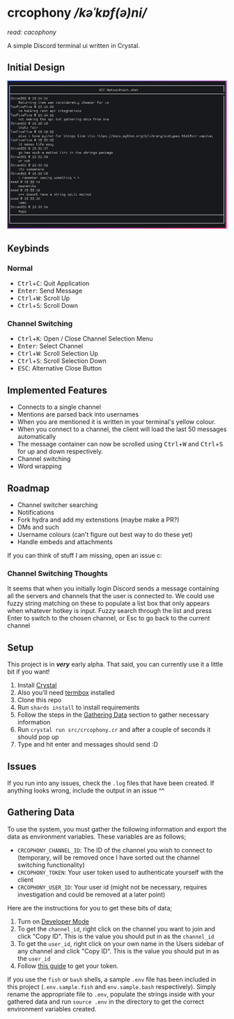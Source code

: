 # crcophony */kəˈkɒf(ə)ni/*
*read: cacophony*

A simple Discord terminal ui written in Crystal.

## Initial Design
![initial design](https://raw.githubusercontent.com/freyamade/crcophony/master/demo.png)

## Keybinds
### Normal
- <kbd>Ctrl</kbd>+<kbd>C</kbd>: Quit Application
- <kbd>Enter</kbd>: Send Message
- <kbd>Ctrl</kbd>+<kbd>W</kbd>: Scroll Up
- <kbd>Ctrl</kbd>+<kbd>S</kbd>: Scroll Down

### Channel Switching
- <kbd>Ctrl</kbd>+<kbd>K</kbd>: Open / Close Channel Selection Menu
- <kbd>Enter</kbd>: Select Channel
- <kbd>Ctrl</kbd>+<kbd>W</kbd>: Scroll Selection Up
- <kbd>Ctrl</kbd>+<kbd>S</kbd>: Scroll Selection Down
- <kbd>ESC</kbd>: Alternative Close Button

## Implemented Features
- Connects to a single channel
- Mentions are parsed back into usernames
- When you are mentioned it is written in your terminal's yellow colour.
- When you connect to a channel, the client will load the last 50 messages automatically
- The message container can now be scrolled using <kbd>Ctrl</kbd>+<kbd>W</kbd> and <kbd>Ctrl</kbd>+<kbd>S</kbd> for up and down respectively.
- Channel switching
- Word wrapping

## Roadmap
- Channel switcher searching
- Notifications
- Fork hydra and add my extenstions (maybe make a PR?)
- DMs and such
- Username colours (can't figure out best way to do these yet)
- Handle embeds and attachments

If you can think of stuff I am missing, open an issue c:

### Channel Switching Thoughts
It seems that when you initially login Discord sends a message containing all the servers and channels that the user is connected to. We could use fuzzy string matching on these to populate a list box that only appears when whatever hotkey is input. Fuzzy search through the list and press Enter to switch to the chosen channel, or Esc to go back to the current channel

## Setup
This project is in ***very*** early alpha. That said, you can currently use it a little bit if you want!
1. Install [Crystal](https://crystal-lang.org/reference/installation/)
2. Also you'll need [termbox](https://github.com/nsf/termbox) installed
3. Clone this repo
4. Run `shards install` to install requirements
5. Follow the steps in the [Gathering Data](#gathering-data) section to gather necessary information
6. Run `crystal run src/crcophony.cr` and after a couple of seconds it should pop up
7. Type and hit enter and messages should send :D

## Issues
If you run into any issues, check the `.log` files that have been created. If anything looks wrong, include the output in an issue ^^

## Gathering Data
To use the system, you must gather the following information and export the data as environment variables.
These variables are as follows;

- `CRCOPHONY_CHANNEL_ID`: The ID of the channel you wish to connect to (temporary, will be removed once I have sorted out the channel switching functionality)
- `CRCOPHONY_TOKEN`: Your user token used to authenticate yourself with the client
- `CRCOPHONY_USER_ID`: Your user id (might not be necessary, requires investigation and could be removed at a later point)

Here are the instructions for you to get these bits of data;
1. Turn on [Developer Mode](https://discordia.me/developer-mode)
2. To get the `channel_id`, right click on the channel you want to join and click "Copy ID". This is the value you should put in as the `channel_id`
3. To get the `user_id`, right click on your own name in the Users sidebar of any channel and click "Copy ID". This is the value you should put in as the `user_id`
4. Follow [this guide](https://discordhelp.net/discord-token) to get your token.

If you use the `fish` or `bash` shells, a sample `.env` file has been included in this project (`.env.sample.fish` and `env.sample.bash` respectively). Simply rename the appropriate file to `.env`, populate the strings inside with your gathered data and run `source .env` in the directory to get the correct environment variables created.
